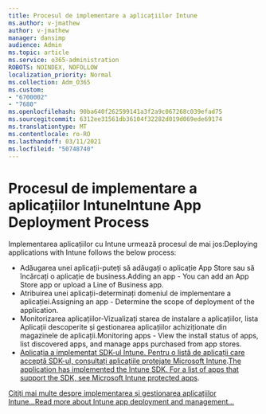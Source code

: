 ```yaml
---
title: Procesul de implementare a aplicațiilor Intune
ms.author: v-jmathew
author: v-jmathew
manager: dansimp
audience: Admin
ms.topic: article
ms.service: o365-administration
ROBOTS: NOINDEX, NOFOLLOW
localization_priority: Normal
ms.collection: Adm_O365
ms.custom:
- "6700002"
- "7680"
ms.openlocfilehash: 90ba640f262599141a3f2a9c067268c039efad75
ms.sourcegitcommit: 6312ee31561db36104f32282d019d069ede69174
ms.translationtype: MT
ms.contentlocale: ro-RO
ms.lasthandoff: 03/11/2021
ms.locfileid: "50748740"
---
```

# <a name="intune-app-deployment-process"></a><span data-ttu-id="48de9-102">Procesul de implementare a aplicațiilor Intune</span><span class="sxs-lookup"><span data-stu-id="48de9-102">Intune App Deployment Process</span></span>

<span data-ttu-id="48de9-103">Implementarea aplicațiilor cu Intune urmează procesul de mai jos:</span><span class="sxs-lookup"><span data-stu-id="48de9-103">Deploying applications with Intune follows the below process:</span></span>

- <span data-ttu-id="48de9-104">Adăugarea unei aplicații-puteți să adăugați o aplicație App Store sau să încărcați o aplicație de business.</span><span class="sxs-lookup"><span data-stu-id="48de9-104">Adding an app - You can add an App Store app or upload a Line of Business app.</span></span>
- <span data-ttu-id="48de9-105">Atribuirea unei aplicații-determinați domeniul de implementare a aplicației.</span><span class="sxs-lookup"><span data-stu-id="48de9-105">Assigning an app - Determine the scope of deployment of the application.</span></span>
- <span data-ttu-id="48de9-106">Monitorizarea aplicațiilor-Vizualizați starea de instalare a aplicațiilor, lista Aplicații descoperite și gestionarea aplicațiilor achiziționate din magazinele de aplicații.</span><span class="sxs-lookup"><span data-stu-id="48de9-106">Monitoring apps - View the install status of apps, list discovered apps, and manage apps purchased from app stores.</span></span>
- <span data-ttu-id="48de9-107">[Aplicația a implementat SDK-ul Intune. Pentru o listă de aplicații care acceptă SDK-ul, consultați aplicațiile protejate Microsoft Intune](https://docs.microsoft.com/mem/intune/apps/apps-supported-intune-apps).</span><span class="sxs-lookup"><span data-stu-id="48de9-107">[The application has implemented the Intune SDK. For a list of apps that support the SDK, see Microsoft Intune protected apps](https://docs.microsoft.com/mem/intune/apps/apps-supported-intune-apps).</span></span>

[<span data-ttu-id="48de9-108">Citiți mai multe despre implementarea și gestionarea aplicațiilor Intune...</span><span class="sxs-lookup"><span data-stu-id="48de9-108">Read more about Intune app deployment and management...</span></span>](https://docs.microsoft.com/mem/intune/apps/app-management)
